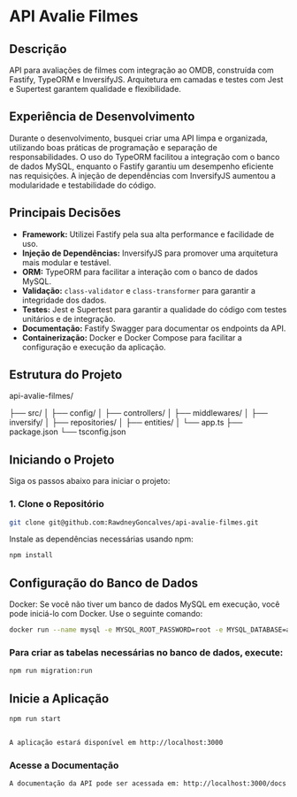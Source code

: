 # API Avalie Filmes

## Descrição

API para avaliações de filmes com integração ao OMDB, construída com Fastify, TypeORM e InversifyJS. Arquitetura em camadas e testes com Jest e Supertest garantem qualidade e flexibilidade.

## Experiência de Desenvolvimento

Durante o desenvolvimento, busquei criar uma API limpa e organizada, utilizando boas práticas de programação e separação de responsabilidades. O uso do TypeORM facilitou a integração com o banco de dados MySQL, enquanto o Fastify garantiu um desempenho eficiente nas requisições. A injeção de dependências com InversifyJS aumentou a modularidade e testabilidade do código.

## Principais Decisões

- **Framework:** Utilizei Fastify pela sua alta performance e facilidade de uso.
- **Injeção de Dependências:** InversifyJS para promover uma arquitetura mais modular e testável.
- **ORM:** TypeORM para facilitar a interação com o banco de dados MySQL.
- **Validação:** `class-validator` e `class-transformer` para garantir a integridade dos dados.
- **Testes:** Jest e Supertest para garantir a qualidade do código com testes unitários e de integração.
- **Documentação:** Fastify Swagger para documentar os endpoints da API.
- **Containerização:** Docker e Docker Compose para facilitar a configuração e execução da aplicação.

## Estrutura do Projeto

api-avalie-filmes/

├── src/ 
│ 
├── config/ 
│ 
├── controllers/ 
│ 
├── middlewares/ 
│ 
├── inversify/ 
│ 
├── repositories/ 
│ 
├── entities/ 
│ 
└── app.ts 
├── package.json 
└── tsconfig.json

## Iniciando o Projeto

Siga os passos abaixo para iniciar o projeto:

### 1. Clone o Repositório

```bash
git clone git@github.com:RawdneyGoncalves/api-avalie-filmes.git
```

Instale as dependências necessárias usando npm:

```bash
npm install
```
## Configuração do Banco de Dados

Docker: Se você não tiver um banco de dados MySQL em execução, você pode iniciá-lo com Docker. Use o seguinte comando:

```bash
docker run --name mysql -e MYSQL_ROOT_PASSWORD=root -e MYSQL_DATABASE=avaliemovies -p 3306:3306 -d mysql:latest
```
### Para criar as tabelas necessárias no banco de dados, execute:

```bash
npm run migration:run
```

## Inicie a Aplicação

```bash
npm run start


A aplicação estará disponível em http://localhost:3000
```

### Acesse a Documentação
```bash
A documentação da API pode ser acessada em: http://localhost:3000/docs
```